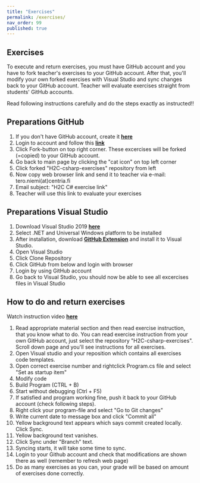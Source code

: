 ```yaml
---
title: "Exercises"
permalink: /exercises/
nav_order: 99
published: true
---
```


## Exercises
To execute and return exercises, you must have GitHub account and you have to fork teacher's exercises to your GitHub account.
After that, you'll modify your own forked exercises with Visual Studio and sync changes back to your GitHub account.
Teacher will evaluate exercises straight from students' GitHub accounts.

Read following instructions carefully and do the steps exactly as instructed!!

## Preparations GitHub 
1. If you don't have GitHub account, create it [**here**](https://github.com/) 
2. Login to account and follow this [**link**](https://github.com/TeroNiemi/H2C-csharp-exercises)
3. Click Fork-button on top right corner. These excercises will be forked (=copied) to your GitHub account.
4. Go back to main page by clicking the "cat icon" on top left corner
5. Click forked "H2C-csharp-exercises" repository from left
6. Now copy web browser link and send it to teacher via e-mail: tero.niemi(at)centria.fi 
7. Email subject: "H2C C# exercise link"
7. Teacher will use this link to evaluate your exercises


## Preparations Visual Studio
1. Download Visual Studio 2019 [**here**](https://visualstudio.microsoft.com/vs/)
2. Select .NET and Universal Windows platform to be installed
3. After installation, download [**GitHub Extension**](https://visualstudio.github.com/) and install it to Visual Studio.
4. Open Visual Studio
5. Click Clone Repository
6. Click GitHub from below and login with browser
7. Login by using GitHub account
8. Go back to Visual Studio, you should now be able to see all excercises files in Visual Studio

## How to do and return exercises
Watch instruction video [**here**](https://youtu.be/UHEUA1-PEzo)
1. Read appropriate material section and then read exercise instruction, that you know what to do. You can read exercise instruction from your own GitHub account, just select the repository "H2C-csharp-exercises". Scroll down page and you'll see instructions for all exercises.
2. Open Visual studio and your reposition which contains all exercises code templates.
3. Open correct exercise number and rightclick Program.cs file and select "Set as startup item"
4. Modify code
5. Build Program (CTRL + B)
6. Start without debugging (Ctrl + F5)
7. If satisfied and program working fine, push it back to your GitHub account (check following steps).
8. Right click your program-file and select "Go to Git changes"
9. Write current date to message box and click "Commit all"
10. Yellow background text appears which says commit created locally. Click Sync.
11. Yellow background text vanishes. 
12. Click Sync under "Branch" text.
13. Syncing starts, it will take some time to sync.
14. Login to your Github account and check that modifications are shown there as well (remember to refresh web page)
15. Do as many exercises as you can, your grade will be based on amount of exercises done correctly.
